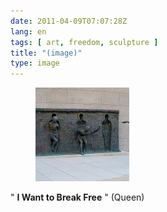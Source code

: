 ```yaml
---
date: 2011-04-09T07:07:28Z
lang: en
tags: [ art, freedom, sculpture ]
title: "(image)"
type: image
---
```


<figure>
<a
href="https://hugo.ferreira.cc/i-want-to-break-free-queen/attachment/1095/"
rel="attachment"><img
src="tumblr_lj7p0us06Z1qc0cxpo1_500-150x150.jpg"
width="150" height="150" /></a></figure>

" **I Want to Break Free** " (Queen)

